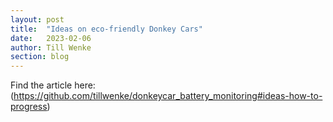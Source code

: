 ```yaml
---
layout: post
title:  "Ideas on eco-friendly Donkey Cars"
date:   2023-02-06
author: Till Wenke
section: blog
---
```


Find the article here: (https://github.com/tillwenke/donkeycar_battery_monitoring#ideas-how-to-progress)
